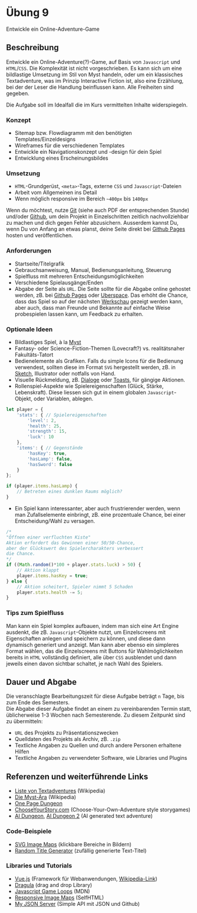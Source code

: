 # Übung 9

Entwickle ein Online-Adventure-Game


## Beschreibung

Entwickle ein Online-Adventure(?)-Game, auf Basis von `Javascript` und `HTML`/`CSS`. Die Komplexität ist nicht vorgeschrieben. Es kann sich um eine bildlastige Umsetzung im Stil von Myst handeln, oder um ein klassisches Textadventure, was im Prinzip Interactive Fiction ist, also eine Erzählung, bei der der Leser die Handlung beinflussen kann. Alle Freiheiten sind gegeben. 

Die Aufgabe soll im Idealfall die im Kurs vermittelten Inhalte widerspiegeln.

### Konzept

- Sitemap bzw. Flowdiagramm mit den benötigten Templates/Einzeldesigns
- Wireframes für die verschiedenen Templates
- Entwickle ein Navigationskonzept und -design für dein Spiel
- Entwicklung eines Erscheinungsbildes

### Umsetzung

- `HTML`-Grundgerüst, `<meta>`-Tags, externe `CSS` und `Javascript`-Dateien
- Arbeit vom Allgemeinen ins Detail
- Wenn möglich responsive im Bereich `~400px` bis `1400px`

Wenn du möchtest, nutze [Git](https://git-scm.com/) (siehe auch PDF der entsprechenden Stunde) und/oder [Github](https://github.com/), um dein Projekt in Einzelschritten zeitlich nachvollziehbar zu machen und dich gegen Fehler abzusichern. Ausserdem kannst Du, wenn Du von Anfang an etwas planst, deine Seite direkt bei [Github Pages](https://pages.github.com/) hosten und veröffentlichen.

### Anforderungen

- Startseite/Titelgrafik
- Gebrauchsanweisung, Manual, Bedienungsanleitung, Steuerung
- Spielfluss mit mehreren Entscheidungsmöglichkeiten
- Verschiedene Spielausgänge/Enden
- Abgabe der Seite als `URL`. Die Seite sollte für die Abgabe online gehostet werden, zB. bei [Github Pages](https://pages.github.com/) oder [Uberspace](https://uberspace.de/de/). Das erhöht die Chance, dass das Spiel so auf der nächsten [Werkschau](http://diewerkschaumannheim.de/) gezeigt werden kann, aber auch, dass man Freunde und Bekannte auf einfache Weise probespielen lassen kann, um Feedback zu erhalten.

### Optionale Ideen

- Bildlastiges Spiel, à la [Myst](https://de.wikipedia.org/wiki/Myst#Myst)
- Fantasy- oder Science-Fiction-Themen (Lovecraft?) vs. realitätsnaher Fakultäts-Tatort
- Bedienelemente als Grafiken. Falls du simple Icons für die Bedienung verwendest, sollten diese im Format `SVG` hergestellt werden, zB. in [Sketch](https://www.sketch.com/store/edu/), Illustrator oder notfalls von Hand.
- Visuelle Rückmeldung, zB. [Dialoge](https://developer.mozilla.org/de/docs/Web/HTML/Element/dialog) oder [Toasts](https://codepen.io/kipp0/pen/pPNrrj), für gängige Aktionen.
- Rollenspiel-Aspekte wie Spielereigenschaften (Glück, Stärke, Lebenskraft). Diese liessen sich gut in einem globalen `Javascript`-Objekt, oder Variablen, ablegen.

```javascript
let player = {
	'stats': { // Spielereigenschaften
		'level': 2,
		'health': 25,
		'strength': 15,
		'luck': 10
	},
	'items': { // Gegenstände
		'hasKey': true,
		'hasLamp': false,
		'hasSword': false
	}
};

if (player.items.hasLamp) {
	// Betreten eines dunklen Raums möglich?
}
```

- Ein Spiel kann interessanter, aber auch frustrierender werden, wenn man Zufallselemente einbringt, zB. eine prozentuale Chance, bei einer Entscheidung/Wahl zu versagen.

```javascript
/*
"Öffnen einer verfluchten Kiste"
Aktion erfordert das Gewinnen einer 50/50-Chance,
aber der Glückswert des Spielercharakters verbessert
die Chance.
*/
if ((Math.random()*100 + player.stats.luck) > 50) {
	// Aktion klappt
	player.items.hasKey = true;
} else {
	// Aktion scheitert, Spieler nimmt 5 Schaden
	player.stats.health -= 5;
}
```

### Tips zum Spielfluss

Man kann ein Spiel komplex aufbauen, indem man sich eine Art Engine ausdenkt, die zB. `Javascript`-Objekte nutzt, um Einzelscreens mit Eigenschaften anlegen und speichern zu können, und diese dann dynamisch generiert und anzeigt.
Man kann aber ebenso ein simpleres Format wählen, das die Einzelscreens mit Buttons für Wahlmöglichkeiten bereits in `HTML` vollständig definiert, alle über `CSS` ausblendet und dann jeweils einen davon sichtbar schaltet, je nach Wahl des Spielers.

## Dauer und Abgabe

Die veranschlagte Bearbeitungszeit für diese Aufgabe beträgt `n` Tage, bis zum Ende des Semesters.  
Die Abgabe dieser Aufgabe findet an einem zu vereinbarenden Termin statt, üblicherweise 1-3 Wochen nach Semesterende. Zu diesem Zeitpunkt sind zu übermitteln:

- `URL` des Projekts zu Präsentationszwecken
- Quelldaten des Projekts als Archiv, zB. `.zip`
- Textliche Angaben zu Quellen und durch andere Personen erhaltene Hilfen
- Textliche Angaben zu verwendeter Software, wie Libraries und Plugins

## Referenzen und weiterführende Links

- [Liste von Textadventures](https://de.wikipedia.org/wiki/Liste_von_Textadventures) (Wikipedia)
- [Die Myst-Ära](https://de.wikipedia.org/wiki/Adventure#Die_Myst-%C3%84ra) (Wikipedia)
- [One Page Dungeon](https://watabou.itch.io/one-page-dungeon)
- [ChooseYourStory.com](http://chooseyourstory.com/) (Choose-Your-Own-Adventure style storygames)
- [AI Dungeon](http://ai-adventure.appspot.com/), [AI Dungeon 2](https://play.aidungeon.io/) (AI generated text adventure)


### Code-Beispiele

- [SVG Image Maps](https://gist.github.com/oelna/1efd149dcb9ea0fa8b526a44ff108446) (klickbare Bereiche in Bildern)
- [Random Title Generator](https://gist.github.com/oelna/d85427f6704c2904f537bfec62ca79ec) (zufällig generierte Text-Titel)

### Libraries und Tutorials

- [Vue.js](https://vuejs.org/) (Framework für Webanwendungen, [Wikipedia-Link](https://de.wikipedia.org/wiki/Vue.js))
- [Dragula](https://bevacqua.github.io/dragula/) (drag and drop Library)
- [Javascript Game Loops](https://developer.mozilla.org/en-US/docs/Games/Anatomy) (MDN)
- [Responsive Image Maps](https://wiki.selfhtml.org/wiki/SVG/Tutorials/responsive_Imagemaps) (SelfHTML)
- [My JSON Server](https://my-json-server.typicode.com/) (Simple API mit JSON und Github)

